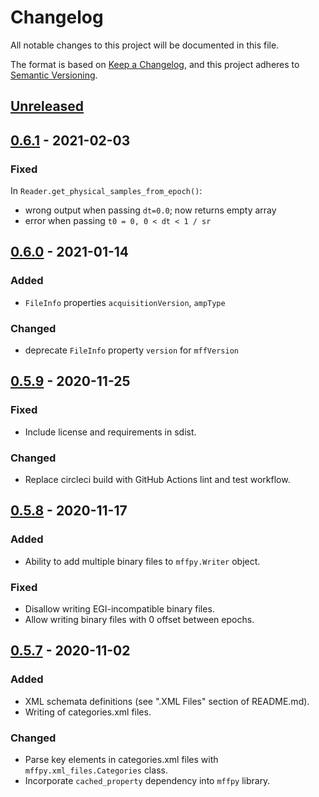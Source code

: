 # Changelog
All notable changes to this project will be documented in this file.

The format is based on [Keep a Changelog](https://keepachangelog.com/en/1.0.0/),
and this project adheres to [Semantic Versioning](https://semver.org/spec/v2.0.0.html).

## [Unreleased]

## [0.6.1] - 2021-02-03
### Fixed
In `Reader.get_physical_samples_from_epoch()`:

- wrong output when passing `dt=0.0`; now returns empty array
- error when passing `t0 = 0, 0 < dt < 1 / sr`

## [0.6.0] - 2021-01-14
### Added
- `FileInfo` properties `acquisitionVersion`, `ampType`

### Changed
- deprecate `FileInfo` property `version` for `mffVersion`

## [0.5.9] - 2020-11-25
### Fixed
- Include license and requirements in sdist.

### Changed
- Replace circleci build with GitHub Actions lint and test workflow.

## [0.5.8] - 2020-11-17
### Added
- Ability to add multiple binary files to `mffpy.Writer` object.

### Fixed
- Disallow writing EGI-incompatible binary files.
- Allow writing binary files with 0 offset between epochs.

## [0.5.7] - 2020-11-02
### Added
- XML schemata definitions (see ".XML Files" section of README.md).
- Writing of categories.xml files.

### Changed
- Parse key elements in categories.xml files with `mffpy.xml_files.Categories` class.
- Incorporate `cached_property` dependency into `mffpy` library.

[Unreleased]: https://github.com/bel-public/mffpy/compare/v0.6.1...HEAD
[0.6.1]: https://github.com/bel-public/mffpy/compare/v0.6.0...v0.6.1
[0.6.0]: https://github.com/bel-public/mffpy/compare/v0.5.9...v0.6.0
[0.5.9]: https://github.com/bel-public/mffpy/compare/v0.5.8...v0.5.9
[0.5.8]: https://github.com/bel-public/mffpy/compare/v0.5.7...v0.5.8
[0.5.7]: https://github.com/bel-public/mffpy/releases/tag/v0.5.7
